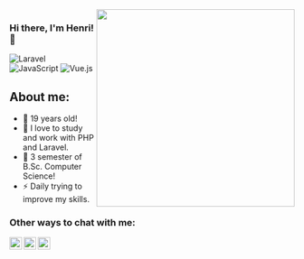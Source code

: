 <img align="right" src="https://agencefl.com/wp-content/uploads/2020/05/creation-site-internet-perpignan-1.png" height="350"/>

### Hi there, I'm Henri! 👋

![Laravel](https://img.shields.io/badge/laravel-%23FF2D20.svg?style=for-the-badge&logo=laravel&logoColor=white)
![JavaScript](https://img.shields.io/badge/javascript-%23323330.svg?style=for-the-badge&logo=javascript&logoColor=%23F7DF1E)
![Vue.js](https://img.shields.io/badge/vuejs-%2335495e.svg?style=for-the-badge&logo=vuedotjs&logoColor=%234FC08D)

## About me:
- 🎂 19 years old!
- 🌱 I love to study and work with PHP and Laravel.
- 👾 3 semester of B.Sc. Computer Science!
- ⚡ Daily trying to improve my skills.

### Other ways to chat with me:

[<img align="left" alt="Henri | LinkedIn" width="22px" src="https://cdn.jsdelivr.net/npm/simple-icons@v3/icons/linkedin.svg" />][linkedin]
[<img align="left" alt="Henri | WhatsApp" width="22px" src="https://cdn.jsdelivr.net/npm/simple-icons@v3/icons/whatsapp.svg" />][whatsapp]
[<img align="left" alt="Henri | Instagram" width="22px" src="https://cdn.jsdelivr.net/npm/simple-icons@v3/icons/instagram.svg" />][instagram]

[instagram]: https://instagram.com/henri1i
[linkedin]: https://www.linkedin.com/in/henri1i/
[whatsapp]: https://api.whatsapp.com/send?phone=5551995344321&text=Pode%20salvar%20meu%20contato%20como%20Henri!
